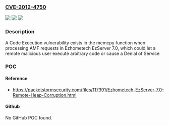### [CVE-2012-4750](https://cve.mitre.org/cgi-bin/cvename.cgi?name=CVE-2012-4750)
![](https://img.shields.io/static/v1?label=Product&message=n%2Fa&color=blue)
![](https://img.shields.io/static/v1?label=Version&message=n%2Fa&color=blue)
![](https://img.shields.io/static/v1?label=Vulnerability&message=n%2Fa&color=brighgreen)

### Description

A Code Execution vulnerability exists in the memcpy function when processing AMF requests in Ezhometech EzServer 7.0, which could let a remote malicious user execute arbitrary code or cause a Denial of Service

### POC

#### Reference
- https://packetstormsecurity.com/files/117391/Ezhometech-EzServer-7.0-Remote-Heap-Corruption.html

#### Github
No GitHub POC found.

